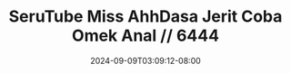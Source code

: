 --- 
title: "SeruTube  Miss AhhDasa Jerit Coba Omek Anal // 6444"
description: "video bokeh SeruTube  Miss AhhDasa Jerit Coba Omek Anal // 6444 terbaru   terbaru"
date: 2024-09-09T03:09:12-08:00
file_code: "l65p3gk2ecr7"
draft: false
cover: "rldow13y20lu14y7.jpg"
tags: ["SeruTube", "Miss", "AhhDasa", "Jerit", "Coba", "Omek", "Anal", "bokep-indo", "bokep-viral", "bokep-ig"]
length: 2203
fld_id: "1482911"
foldername: "Ahh dasa  labilasa update"
categories: ["Ahh dasa  labilasa update"]
views: 6
---